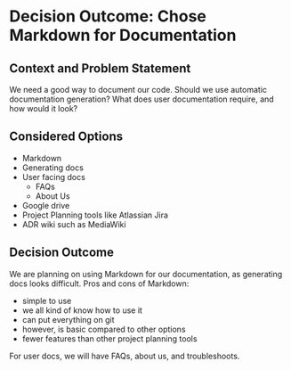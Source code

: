 # Decision Outcome: Chose Markdown for Documentation

## Context and Problem Statement

We need a good way to document our code. Should we use automatic documentation generation? 
What does user documentation require, and how would it look?

## Considered Options

* Markdown
* Generating docs 
* User facing docs
	- FAQs
	- About Us
* Google drive
* Project Planning tools like Atlassian Jira
* ADR wiki such as MediaWiki

## Decision Outcome

We are planning on using Markdown for our documentation, as generating docs looks difficult. 
Pros and cons of Markdown: 
- simple to use
- we all kind of know how to use it
- can put everything on git
- however, is basic compared to other options
- fewer features than other project planning tools

For user docs, we will have FAQs, about us, and troubleshoots. 
